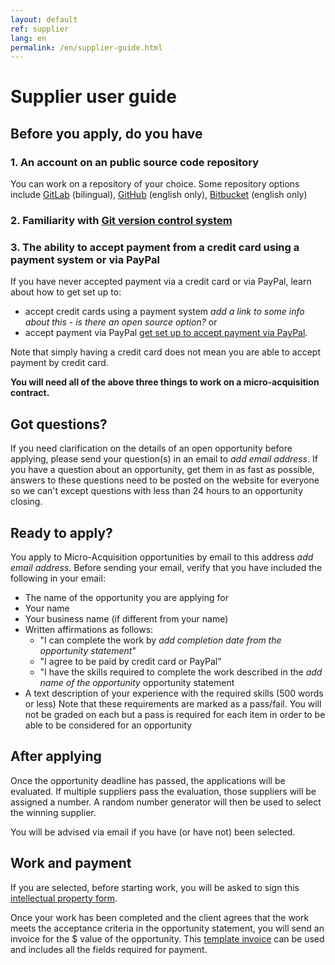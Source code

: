 ```yaml
---
layout: default
ref: supplier
lang: en
permalink: /en/supplier-guide.html
---
```

# Supplier user guide

## Before you apply, do you have

### 1. An account on an public source code repository

You can work on a repository of your choice.
Some repository options include [GitLab](https://gitlab.com/) (bilingual), [GitHub](https://github.com.com/) (english only), [Bitbucket](https://bitbucket.org/) (english only)

### 2. Familiarity with [Git version control system](https://training.github.com/downloads/github-git-cheat-sheet/)


### 3. The ability to accept payment from a credit card using a payment system or via PayPal

If you have never accepted payment via a credit card or via PayPal, learn about how to get set up to:

- accept credit cards using a payment system *add a link to some info about this - is there an open source option?* or
- accept payment via PayPal [get set up to accept payment via PayPal](https://www.paypal.com/ca/business/get-paid?kid=p42863580764&gclid=Cj0KCQiAyoeCBhCTARIsAOfpKxhGE1kaeCjl6C4w_xMLIHHGw-EWc9FgPpFUvZXgjFzH81ptH4MTBEgaAoYHEALw_wcB&gclsrc=aw.ds).

Note that simply having a credit card does not mean you are able to accept payment by credit card.

**You will need all of the above three things to work on a micro-acquisition contract.**

## Got questions?

If you need clarification on the details of an open opportunity before applying, please send your question(s) in an email to *add email address*.
If you have a question about an opportunity, get them in as fast as possible, answers to these questions need to be posted on the website for everyone so we can't except questions with less than 24 hours to an opportunity closing.

## Ready to apply?

You apply to Micro-Acquisition opportunities by email to this address *add email address*.
Before sending your email, verify that you have included the following in your email:

- The name of the opportunity you are applying for
- Your name
- Your business name (if different from your name)
- Written affirmations as follows:
  - "I can complete the work by *add completion date from the opportunity statement*"
  - "I agree to be paid by credit card or PayPal"
  - "I have the skills required to complete the work described in the *add name of the opportunity* opportunity statement
- A text description of your experience with the required skills (500 words or less)
Note that these requirements are marked as a pass/fail.
You will not be graded on each but a pass is required for each item in order to be able to be considered for an opportunity

## After applying

Once the opportunity deadline has passed, the applications will be evaluated.
If multiple suppliers pass the evaluation, those suppliers will be assigned a number.
A random number generator will then be used to select the winning supplier.

You will be advised via email if you have (or have not) been selected.

## Work and payment

If you are selected, before starting work, you will be asked to sign this [intellectual property form](terms.md).

Once your work has been completed and the client agrees that the work meets the acceptance criteria in the opportunity statement, you will send an invoice for the $ value of the opportunity. This [template invoice](../../assets/invoice_template.odt) can be used and includes all the fields required for payment.
